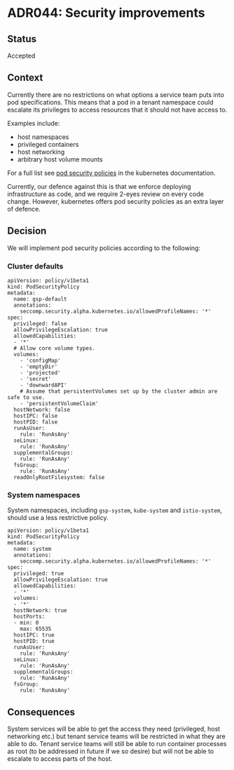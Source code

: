 # ADR044: Security improvements

## Status

Accepted

## Context

Currently there are no restrictions on what options a service team
puts into pod specifications.  This means that a pod in a tenant
namespace could escalate its privileges to access resources that it
should not have access to.

Examples include:

* host namespaces
* privileged containers
* host networking
* arbitrary host volume mounts

For a full list see [pod security policies][] in the kubernetes
documentation.

Currently, our defence against this is that we enforce deploying
infrastructure as code, and we require 2-eyes review on every code
change.  However, kubernetes offers pod security policies as an extra
layer of defence.

[pod security policies]: https://kubernetes.io/docs/concepts/policy/pod-security-policy/

## Decision

We will implement pod security policies according to the following:

### Cluster defaults

```
apiVersion: policy/v1beta1
kind: PodSecurityPolicy
metadata:
  name: gsp-default
  annotations:
    seccomp.security.alpha.kubernetes.io/allowedProfileNames: '*'
spec:
  privileged: false
  allowPrivilegeEscalation: true
  allowedCapabilities:
  - '*'
  # Allow core volume types.
  volumes:
    - 'configMap'
    - 'emptyDir'
    - 'projected'
    - 'secret'
    - 'downwardAPI'
    # Assume that persistentVolumes set up by the cluster admin are safe to use.
    - 'persistentVolumeClaim'
  hostNetwork: false
  hostIPC: false
  hostPID: false
  runAsUser:
    rule: 'RunAsAny'
  seLinux:
    rule: 'RunAsAny'
  supplementalGroups:
    rule: 'RunAsAny'
  fsGroup:
    rule: 'RunAsAny'
  readOnlyRootFilesystem: false
```

### System namespaces

System namespaces, including `gsp-system`, `kube-system` and `istio-system`,
should use a less restrictive policy.

```
apiVersion: policy/v1beta1
kind: PodSecurityPolicy
metadata:
  name: system
  annotations:
    seccomp.security.alpha.kubernetes.io/allowedProfileNames: '*'
spec:
  privileged: true
  allowPrivilegeEscalation: true
  allowedCapabilities:
  - '*'
  volumes:
  - '*'
  hostNetwork: true
  hostPorts:
  - min: 0
    max: 65535
  hostIPC: true
  hostPID: true
  runAsUser:
    rule: 'RunAsAny'
  seLinux:
    rule: 'RunAsAny'
  supplementalGroups:
    rule: 'RunAsAny'
  fsGroup:
    rule: 'RunAsAny'
```

## Consequences

System services will be able to get the access they need (privileged, host
networking etc.) but tenant service teams will be restricted in what they are
able to do. Tenant service teams will still be able to run container processes
as root (to be addressed in future if we so desire) but will not be able to
escalate to access parts of the host.
